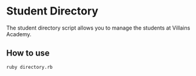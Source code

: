# Student Directory #

The student directory script allows you to manage the students at Villains Academy.

## How to use ##

```shell
ruby directory.rb
```


